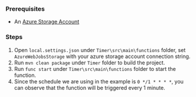 ### Prerequisites
- An [Azure Storage Account](https://docs.microsoft.com/en-us/azure/storage/common/storage-quickstart-create-account?tabs=portal)

### Steps
1. Open `local.settings.json` under `Timer\src\main\functions` folder, set `AzureWebJobsStorage` with your azure storage account connection string.
2. Run `mvn clean package` under `Timer` folder to build the project.
3. Run `func start` under `Timer\src\main\functions` folder to start the function.
4. Since the schedule we are using in the example is `0 */1 * * * *`, you can observe that the function will be triggered every 1 minute.
